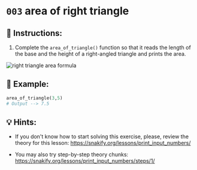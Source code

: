 # `003` area of right triangle

## 📝 Instructions:

1. Complete the `area_of_triangle()` function so that it reads the length of the base and the height of a right-angled triangle and prints the area.

![right triangle area formula](http://i.imgur.com/6EkzVxA.jpg)

## 📎 Example:

```py
area_of_triangle(3,5)
# Output --> 7.5
```
## 💡 Hints:

+ If you don't know how to start solving this exercise, please, review the theory for this lesson: https://snakify.org/lessons/print_input_numbers/

+ You may also try step-by-step theory chunks: https://snakify.org/lessons/print_input_numbers/steps/1/
